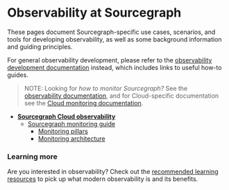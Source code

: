 # Observability at Sourcegraph

These pages document Sourcegraph-specific use cases, scenarios, and tools for developing observability, as well as some background information and guiding principles.

For general observability development, please refer to the [observability development documentation](https://docs.sourcegraph.com/dev/background-information/observability) instead, which includes links to useful how-to guides.

> NOTE: Looking for _how to monitor Sourcegraph?_ See the [observability documentation](https://docs.sourcegraph.com/admin/observability), and for Cloud-specific documentation see the [Cloud monitoring documentation](./cloud.md).

- [**Sourcegraph Cloud observability**](./cloud.md)
  - [Sourcegraph monitoring guide](monitoring.md)
    - [Monitoring pillars](monitoring_pillars.md)
    - [Monitoring architecture](./monitoring_architecture.md)

### Learning more

Are you interested in observability? Check out the [recommended learning resources](learning_resources.md) to pick up what modern observability is and its benefits.
